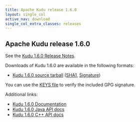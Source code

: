 ```yaml
---
title: Apache Kudu release 1.6.0
layout: single_col
active_nav: download
single_col_extra_classes: releases
---
```


<!--

Licensed to the Apache Software Foundation (ASF) under one
or more contributor license agreements.  See the NOTICE file
distributed with this work for additional information
regarding copyright ownership.  The ASF licenses this file
to you under the Apache License, Version 2.0 (the
"License"); you may not use this file except in compliance
with the License.  You may obtain a copy of the License at

  http://www.apache.org/licenses/LICENSE-2.0

Unless required by applicable law or agreed to in writing,
software distributed under the License is distributed on an
"AS IS" BASIS, WITHOUT WARRANTIES OR CONDITIONS OF ANY
KIND, either express or implied.  See the License for the
specific language governing permissions and limitations
under the License.

-->

## Apache Kudu release 1.6.0

See the [Kudu 1.6.0 Release Notes](docs/release_notes.html).

Downloads of Kudu 1.6.0 are available in the following formats:

* [Kudu 1.6.0 source tarball](https://archive.apache.org/dist/kudu/1.6.0/apache-kudu-1.6.0.tar.gz)
  ([SHA1](https://www.apache.org/dist/kudu/1.6.0/apache-kudu-1.6.0.tar.gz.sha),
  [Signature](https://www.apache.org/dist/kudu/1.6.0/apache-kudu-1.6.0.tar.gz.asc))

You can use the [KEYS file](https://www.apache.org/dist/kudu/KEYS) to verify the included GPG signature.

Additional links:

* [Kudu 1.6.0 Documentation](docs/)
* [Kudu 1.6.0 Java API docs](apidocs/)
* [Kudu 1.6.0 C++ API docs](cpp-client-api/)

